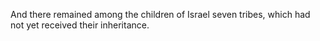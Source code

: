 And there remained among the children of Israel seven tribes, which had not yet received their inheritance.
